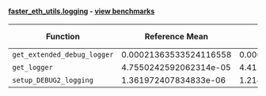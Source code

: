 #### [faster_eth_utils.logging](https://github.com/BobTheBuidler/faster-eth-utils/blob/pin-eth-typing/faster_eth_utils/logging.py) - [view benchmarks](https://github.com/BobTheBuidler/faster-eth-utils/blob/pin-eth-typing/benchmarks/test_logging_benchmarks.py)

| Function | Reference Mean | Faster Mean | % Change | Speedup (%) | x Faster | Faster |
|----------|---------------|-------------|----------|-------------|----------|--------|
| `get_extended_debug_logger` | 0.00021363533524116558 | 0.00021418532875569835 | -0.26% | -0.26% | 1.00x | ❌ |
| `get_logger` | 4.7550242592062314e-05 | 4.415664251295257e-05 | 7.14% | 7.69% | 1.08x | ✅ |
| `setup_DEBUG2_logging` | 1.361972407834833e-06 | 1.2143449452185835e-06 | 10.84% | 12.16% | 1.12x | ✅ |
